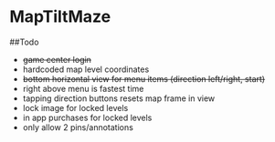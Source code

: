 # MapTiltMaze

##Todo
- ~~game center login~~
- hardcoded map level coordinates
- ~~bottom horizontal view for menu items (direction left/right, start)~~
- right above menu is fastest time
- tapping direction buttons resets map frame in view 
- lock image for locked levels
- in app purchases for locked levels
- only allow 2 pins/annotations